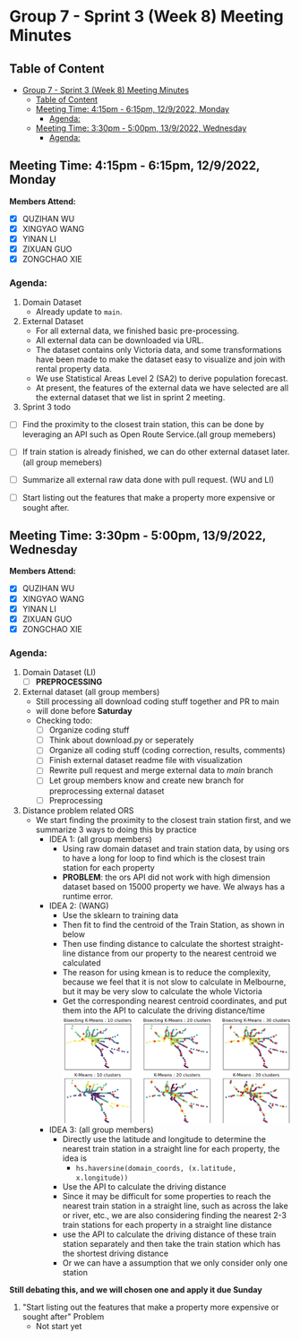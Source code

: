 # Group 7 - Sprint 3 (Week 8) Meeting Minutes

## Table of Content
- [Group 7 - Sprint 3 (Week 8) Meeting Minutes](#group-7---sprint-3-week-8-meeting-minutes)
  - [Table of Content](#table-of-content)
  - [Meeting Time: 4:15pm - 6:15pm, 12/9/2022, Monday](#meeting-time-415pm---615pm-1292022-monday)
    - [Agenda:](#agenda)
  - [Meeting Time: 3:30pm - 5:00pm, 13/9/2022, Wednesday](#meeting-time-330pm---500pm-1392022-wednesday)
    - [Agenda:](#agenda-1)
   
## Meeting Time: 4:15pm - 6:15pm, 12/9/2022, Monday
**Members Attend:**

- [x] QUZIHAN WU
- [x] XINGYAO WANG
- [x] YINAN LI
- [x] ZIXUAN GUO
- [x] ZONGCHAO XIE

### Agenda:
1. Domain Dataset
   - Already update to `main`.
2. External Dataset
   - For all external data, we finished basic pre-processing.
   - All external data can be downloaded via URL. 
   - The dataset contains only Victoria data, and some transformations have been made to make the dataset easy to visualize and join with rental property data.
   - We use Statistical Areas Level 2 (SA2) to derive population forecast. 
   - At present, the features of the external data we have selected are all the external dataset that we list in sprint 2 meeting.
3. Sprint 3 todo
- [ ] Find the proximity to the closest train station, this can be done by leveraging an API such as Open Route Service.(all group memebers)
- [ ] If train station is already finished, we can do other external dataset later.(all group memebers)
- [ ] Summarize all external raw data done with pull request. (WU and LI)
- [ ] Start listing out the features that make a property more expensive or sought after.


## Meeting Time: 3:30pm - 5:00pm, 13/9/2022, Wednesday
**Members Attend:**

- [x] QUZIHAN WU
- [x] XINGYAO WANG
- [x] YINAN LI
- [x] ZIXUAN GUO
- [x] ZONGCHAO XIE

### Agenda:
1. Domain Dataset (LI)
   - [ ] **PREPROCESSING**

2. External dataset (all group members)
   - Still processing all download coding stuff together and PR to main
   - will done before **Saturday**
   - Checking todo:
     	- [ ] Organize coding stuff
     	- [ ] Think about download.py or seperately
     	- [ ] Organize all coding stuff (coding correction, results, comments)
      - [ ] Finish external dataset readme file with visualization
      - [ ] Rewrite pull request and merge  external data to *main* branch
      - [ ] Let group members know and create new branch for preprocessing external dataset
      - [ ] Preprocessing

3. Distance problem related ORS
   - We start finding the proximity to the closest train station first, and we summarize 3 ways to doing this by practice
     - IDEA 1: (all group members)
       - Using raw domain dataset and train station data, by using ors to have a long for loop to find which is the closest train station for each property
       - **PROBLEM**: the ors API did not work with high dimension dataset based on 15000 property we have. We always has a runtime error.
     - IDEA 2: (WANG)
       - Use the sklearn to training data
       - Then fit to find the centroid of the Train Station, as shown in below
       - Then use finding distance to calculate the shortest straight-line distance from our property to the nearest centroid we calculated
       - The reason for using kmean is to reduce the complexity, because we feel that it is not slow to calculate in Melbourne, but it may be very slow to calculate the whole Victoria
       - Get the corresponding nearest centroid coordinates, and put them into the API to calculate the driving distance/time
![Drag Racing](../plots/meeting_minutes/sprint3-cluster.png)
     - IDEA 3: (all group members)
       - Directly use the latitude and longitude to determine the nearest train station in a straight line for each property, the idea is
         - `hs.haversine(domain_coords, (x.latitude, x.longitude))`
       - Use the API to calculate the driving distance
       - Since it may be difficult for some properties to reach the nearest train station in a straight line, such as across the lake or river, etc., we are also considering finding the nearest 2-3 train stations for each property in a straight line distance
       - use the API to calculate the driving distance of these train station separately and then take the train station which has the shortest driving distance
       - Or we can have a assumption that we only consider only one station

**Still debating this, and we will chosen one and apply it due Sunday**


1. "Start listing out the features that make a property more expensive or sought after" Problem
   - Not start yet